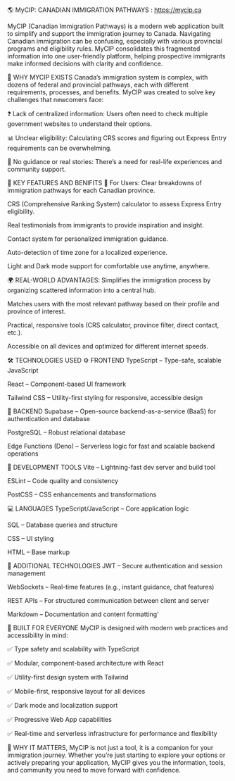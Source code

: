 🌎 MyCIP: CANADIAN IMMIGRATION PATHWAYS : https://mycip.ca

MyCIP (Canadian Immigration Pathways) is a modern web application built to simplify and support the immigration journey to Canada. Navigating Canadian immigration can be confusing, especially with various provincial programs and eligibility rules. MyCIP consolidates this fragmented information into one user-friendly platform, helping prospective immigrants make informed decisions with clarity and confidence.

🚀 WHY MYCIP EXISTS
Canada’s immigration system is complex, with dozens of federal and provincial pathways, each with different requirements, processes, and benefits. MyCIP was created to solve key challenges that newcomers face:

❓ Lack of centralized information: Users often need to check multiple government websites to understand their options.

📊 Unclear eligibility: Calculating CRS scores and figuring out Express Entry requirements can be overwhelming.

🧭 No guidance or real stories: There’s a need for real-life experiences and community support.


🧩 KEY FEATURES AND BENIFITS
👥 For Users:
Clear breakdowns of immigration pathways for each Canadian province.

CRS (Comprehensive Ranking System) calculator to assess Express Entry eligibility.

Real testimonials from immigrants to provide inspiration and insight.

Contact system for personalized immigration guidance.

Auto-detection of time zone for a localized experience.

Light and Dark mode support for comfortable use anytime, anywhere.


🌍 REAL-WORLD ADVANTAGES:
Simplifies the immigration process by organizing scattered information into a central hub.

Matches users with the most relevant pathway based on their profile and province of interest.

Practical, responsive tools (CRS calculator, province filter, direct contact, etc.).

Accessible on all devices and optimized for different internet speeds.


🛠️ TECHNOLOGIES USED
⚙️ FRONTEND
TypeScript – Type-safe, scalable JavaScript

React – Component-based UI framework

Tailwind CSS – Utility-first styling for responsive, accessible design


🧪 BACKEND
Supabase – Open-source backend-as-a-service (BaaS) for authentication and database

PostgreSQL – Robust relational database

Edge Functions (Deno) – Serverless logic for fast and scalable backend operations


🧰 DEVELOPMENT TOOLS
Vite – Lightning-fast dev server and build tool

ESLint – Code quality and consistency

PostCSS – CSS enhancements and transformations

💻 LANGUAGES
TypeScript/JavaScript – Core application logic

SQL – Database queries and structure

CSS – UI styling

HTML – Base markup


🔐 ADDITIONAL TECHNOLOGIES
JWT – Secure authentication and session management

WebSockets – Real-time features (e.g., instant guidance, chat features)

REST APIs – For structured communication between client and server

Markdown – Documentation and content formatting'


📱 BUILT FOR EVERYONE
MyCIP is designed with modern web practices and accessibility in mind:

✅ Type safety and scalability with TypeScript

✅ Modular, component-based architecture with React

✅ Utility-first design system with Tailwind

✅ Mobile-first, responsive layout for all devices

✅ Dark mode and localization support

✅ Progressive Web App capabilities

✅ Real-time and serverless infrastructure for performance and flexibility

🌟 WHY IT MATTERS,
MyCIP is not just a tool, it is a companion for your immigration journey. Whether you’re just starting to explore your options or actively preparing your application, MyCIP gives you the information, tools, and community you need to move forward with confidence.

